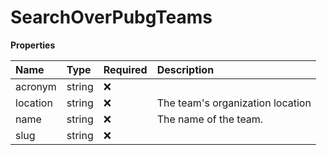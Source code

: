 # SearchOverPubgTeams

**Properties**

| Name     | Type   | Required | Description                      |
| :------- | :----- | :------- | :------------------------------- |
| acronym  | string | ❌       |                                  |
| location | string | ❌       | The team's organization location |
| name     | string | ❌       | The name of the team.            |
| slug     | string | ❌       |                                  |

<!-- This file was generated by liblab | https://liblab.com/ -->
